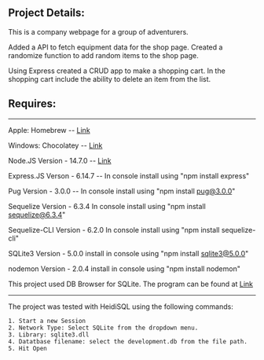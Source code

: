 ## Project Details:

This is a company webpage for a group of adventurers. 


Added a API to fetch equipment data for the shop page. 
Created a randomize function to add random items to the shop page.

Using Express created a CRUD app to make a shopping cart. In the shopping cart include the ability to delete an item from the list. 


## Requires: 

---
Apple: Homebrew -- [Link](https://brew.sh/)

Windows: Chocolatey -- [Link](https://chocolatey.org/)

Node.JS Version - 14.7.0 -- [Link](https://nodejs.org/en/download/current/)

Express.JS Verson - 6.14.7 -- In console install using "npm install express"

Pug Version - 3.0.0 -- In console install using "npm install pug@3.0.0"

Sequelize Version - 6.3.4 In console install using "npm install sequelize@6.3.4"

Sequelize-CLI Version - 6.2.0 In console install using "npm install sequelize-cli"

SQLite3 Version - 5.0.0 install in console using "npm install sqlite3@5.0.0"

nodemon Version - 2.0.4 install in console using "npm install nodemon"

This project used DB Browser for SQLite. The program can be found at [Link](https://sqlitebrowser.org/dl/)

---
The project was tested with HeidiSQL using the following commands:

    1. Start a new Session
    2. Network Type: Select SQLite from the dropdown menu.
    3. Library: sqlite3.dll
    4. Datatbase filename: select the development.db from the file path.
    5. Hit Open